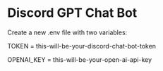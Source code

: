# Discord GPT Chat Bot

Create a new .env file with two variables:

TOKEN = this-will-be-your-discord-chat-bot-token

OPENAI_KEY = this-will-be-your-open-ai-api-key

